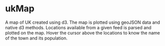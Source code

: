 # ukMap
A map of UK created using d3. 
The map is plotted using geoJSON data and native d3 methods. 
Locations available from a given feed is parsed and plotted on the map.
Hover the cursor above the locations to know the name of the town and its population.
